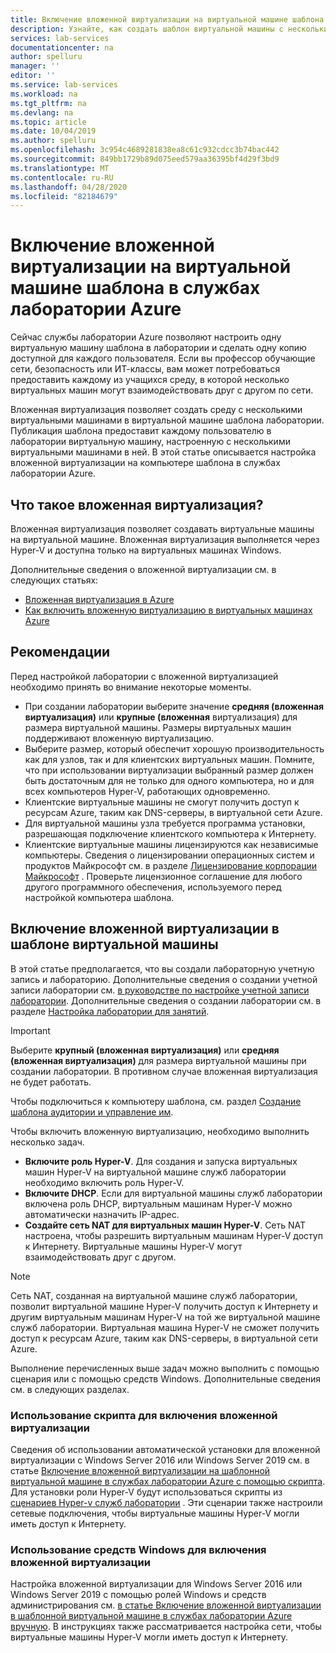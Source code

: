 ```yaml
---
title: Включение вложенной виртуализации на виртуальной машине шаблона в службах лаборатории Azure | Документация Майкрософт
description: Узнайте, как создать шаблон виртуальной машины с несколькими виртуальными машинами в.  Иными словами, включите вложенную виртуализацию на виртуальной машине шаблона в службах лаборатории Azure.
services: lab-services
documentationcenter: na
author: spelluru
manager: ''
editor: ''
ms.service: lab-services
ms.workload: na
ms.tgt_pltfrm: na
ms.devlang: na
ms.topic: article
ms.date: 10/04/2019
ms.author: spelluru
ms.openlocfilehash: 3c954c4689281838ea8c61c932cdcc3b74bac442
ms.sourcegitcommit: 849bb1729b89d075eed579aa36395bf4d29f3bd9
ms.translationtype: MT
ms.contentlocale: ru-RU
ms.lasthandoff: 04/28/2020
ms.locfileid: "82184679"
---
```

# <a name="enable-nested-virtualization-on-a-template-virtual-machine-in-azure-lab-services"></a>Включение вложенной виртуализации на виртуальной машине шаблона в службах лаборатории Azure

Сейчас службы лаборатории Azure позволяют настроить одну виртуальную машину шаблона в лаборатории и сделать одну копию доступной для каждого пользователя. Если вы профессор обучающие сети, безопасность или ИТ-классы, вам может потребоваться предоставить каждому из учащихся среду, в которой несколько виртуальных машин могут взаимодействовать друг с другом по сети.

Вложенная виртуализация позволяет создать среду с несколькими виртуальными машинами в виртуальной машине шаблона лаборатории. Публикация шаблона предоставит каждому пользователю в лаборатории виртуальную машину, настроенную с несколькими виртуальными машинами в ней.  В этой статье описывается настройка вложенной виртуализации на компьютере шаблона в службах лаборатории Azure.

## <a name="what-is-nested-virtualization"></a>Что такое вложенная виртуализация?

Вложенная виртуализация позволяет создавать виртуальные машины на виртуальной машине. Вложенная виртуализация выполняется через Hyper-V и доступна только на виртуальных машинах Windows.

Дополнительные сведения о вложенной виртуализации см. в следующих статьях:

- [Вложенная виртуализация в Azure](https://azure.microsoft.com/blog/nested-virtualization-in-azure/)
- [Как включить вложенную виртуализацию в виртуальных машинах Azure](../../virtual-machines/windows/nested-virtualization.md)

## <a name="considerations"></a>Рекомендации

Перед настройкой лаборатории с вложенной виртуализацией необходимо принять во внимание некоторые моменты.

- При создании лаборатории выберите значение **средняя (вложенная виртуализация)** или **крупные (вложенная** виртуализация) для размера виртуальной машины. Размеры виртуальных машин поддерживают вложенную виртуализацию.
- Выберите размер, который обеспечит хорошую производительность как для узлов, так и для клиентских виртуальных машин.  Помните, что при использовании виртуализации выбранный размер должен быть достаточным для не только для одного компьютера, но и для всех компьютеров Hyper-V, работающих одновременно.
- Клиентские виртуальные машины не смогут получить доступ к ресурсам Azure, таким как DNS-серверы, в виртуальной сети Azure.
- Для виртуальной машины узла требуется программа установки, разрешающая подключение клиентского компьютера к Интернету.
- Клиентские виртуальные машины лицензируются как независимые компьютеры. Сведения о лицензировании операционных систем и продуктов Майкрософт см. в разделе [Лицензирование корпорации Майкрософт](https://www.microsoft.com/licensing/default) . Проверьте лицензионное соглашение для любого другого программного обеспечения, используемого перед настройкой компьютера шаблона.

## <a name="enable-nested-virtualization-on-a-template-vm"></a>Включение вложенной виртуализации в шаблоне виртуальной машины

В этой статье предполагается, что вы создали лабораторную учетную запись и лабораторию.  Дополнительные сведения о создании учетной записи лаборатории см. [в руководстве по настройке учетной записи лаборатории](tutorial-setup-lab-account.md). Дополнительные сведения о создании лаборатории см. в разделе [Настройка лаборатории для занятий](tutorial-setup-classroom-lab.md).

>[!IMPORTANT]
>Выберите **крупный (вложенная виртуализация)** или **средняя (вложенная виртуализация)** для размера виртуальной машины при создании лаборатории.  В противном случае вложенная виртуализация не будет работать.  

Чтобы подключиться к компьютеру шаблона, см. раздел [Создание шаблона аудитории и управление им](how-to-create-manage-template.md).

Чтобы включить вложенную виртуализацию, необходимо выполнить несколько задач.  

- **Включите роль Hyper-V**. Для создания и запуска виртуальных машин Hyper-V на виртуальной машине служб лаборатории необходимо включить роль Hyper-V.
- **Включите DHCP**.  Если для виртуальной машины служб лаборатории включена роль DHCP, виртуальным машинам Hyper-V можно автоматически назначить IP-адрес.
- **Создайте сеть NAT для виртуальных машин Hyper-V**.  Сеть NAT настроена, чтобы разрешить виртуальным машинам Hyper-V доступ к Интернету.  Виртуальные машины Hyper-V могут взаимодействовать друг с другом.

>[!NOTE]
>Сеть NAT, созданная на виртуальной машине служб лаборатории, позволит виртуальной машине Hyper-V получить доступ к Интернету и другим виртуальным машинам Hyper-V на той же виртуальной машине служб лаборатории.  Виртуальная машина Hyper-V не сможет получить доступ к ресурсам Azure, таким как DNS-серверы, в виртуальной сети Azure.

Выполнение перечисленных выше задач можно выполнить с помощью сценария или с помощью средств Windows.  Дополнительные сведения см. в следующих разделах.

### <a name="using-script-to-enable-nested-virtualization"></a>Использование скрипта для включения вложенной виртуализации

Сведения об использовании автоматической установки для вложенной виртуализации с Windows Server 2016 или Windows Server 2019 см. в статье [Включение вложенной виртуализации на шаблонной виртуальной машине в службах лаборатории Azure с помощью скрипта](how-to-enable-nested-virtualization-template-vm-using-script.md). Для установки роли Hyper-V будут использоваться скрипты из [сценариев Hyper-v служб лаборатории](https://github.com/Azure/azure-devtestlab/tree/master/samples/ClassroomLabs/Scripts/HyperV) .  Эти сценарии также настроили сетевые подключения, чтобы виртуальные машины Hyper-V могли иметь доступ к Интернету.

### <a name="using-windows-tools-to-enable-nested-virtualization"></a>Использование средств Windows для включения вложенной виртуализации

Настройка вложенной виртуализации для Windows Server 2016 или Windows Server 2019 с помощью ролей Windows и средств администрирования см. [в статье Включение вложенной виртуализации в шаблонной виртуальной машине в службах лаборатории Azure вручную](how-to-enable-nested-virtualization-template-vm-ui.md).  В инструкциях также рассматривается настройка сети, чтобы виртуальные машины Hyper-V могли иметь доступ к Интернету.

